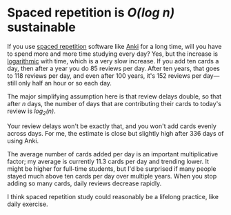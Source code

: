 # Spaced repetition is _O(log n)_ sustainable

If you use [spaced repetition][] software like [Anki][] for a long
time, will you have to spend more and more time studying every day?
Yes, but the increase is [logarithmic][] with time, which is a very
slow increase. If you add ten cards a day, then after a year you do 85
reviews per day. After ten years, that goes to 118 reviews per day,
and even after 100 years, it's 152 reviews per day—still only half an
hour or so each day.

[spaced repetition]: https://en.wikipedia.org/wiki/Spaced_repetition
[Anki]: https://apps.ankiweb.net/
[logarithmic]: https://en.wikipedia.org/wiki/Time_complexity#Logarithmic_time

The major simplifying assumption here is that review delays double, so
that after _n_ days, the number of days that are contributing their
cards to today's review is _log<sub>2</sub>(n)_.

Your review delays won't be exactly that, and you won't add cards
evenly across days. For me, the estimate is close but slightly high
after 336 days of using Anki.

The average number of cards added per day is an important
multiplicative factor; my average is currently 11.3 cards per day and
trending lower. It might be higher for full-time students, but I'd be
surprised if many people stayed much above ten cards per day over
multiple years. When you stop adding so many cards, daily reviews
decrease rapidly.

I think spaced repetition study could reasonably be a lifelong
practice, like daily exercise.
